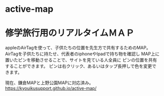 # active-map
# 修学旅行用のリアルタイムＭＡＰ

appleのAirTagを使って、子供たちの位置を先生方で共有するためのMAP。
AirTagを子供たちに持たせ、代表者のiphoneやIpadで持ち物を確認し
MAP上に置いたピンを移動させることで、サイトを見ている人全員に
ピンの位置を共有することができます。
ピンは右クリック、あるいはタップ長押しで色を変更できます。

現在、鎌倉MAPと上野公園MAPに対応済み。
https://kyouikusupport.github.io/active-map/
